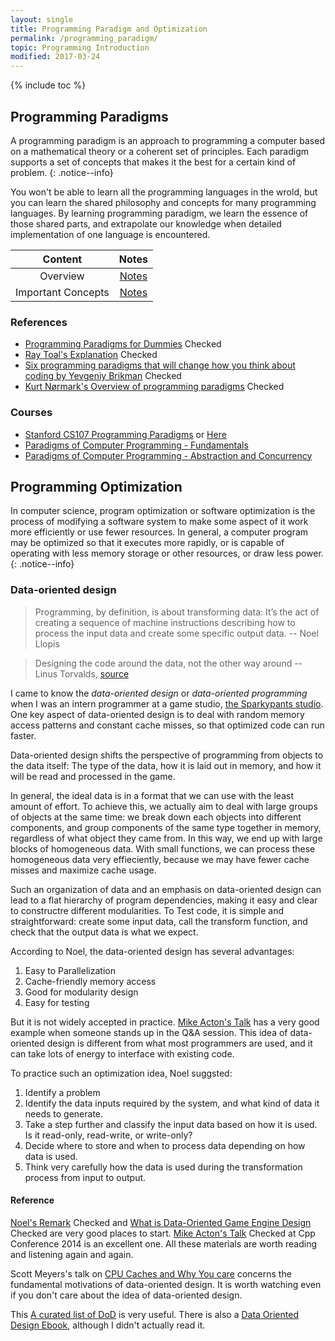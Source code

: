 ```yaml
---
layout: single
title: Programming Paradigm and Optimization
permalink: /programming_paradigm/
topic: Programming Introduction
modified: 2017-03-24
---
```


{% include toc %}

## Programming Paradigms

A programming paradigm is an approach to programming a computer based on a mathematical theory or a coherent set of principles. Each paradigm supports a set of concepts that makes it the best for a certain kind of problem. 
{: .notice--info}

You won't be able to learn all the programming languages in the wrold, but you can learn the shared philosophy and concepts for many programming languages. By learning programming paradigm, we learn the essence of those shared parts, and extrapolate our knowledge when detailed implementation of one language is encountered. 

| Content | Notes |
|:-------:|:-----:|
| Overview | [Notes](/programming_paradigm/programming_paradigm_overview) |
| Important Concepts| [Notes](/programming_paradigm/programming_paradigm_concepts)|

### References

- [Programming Paradigms for Dummies](https://www.info.ucl.ac.be/~pvr/VanRoyChapter.pdf) <span class="btn btn--success">Checked</span>
- [Ray Toal's Explanation](http://cs.lmu.edu/~ray/notes/paradigms/) <span class="btn btn--success">Checked</span>
- [Six programming paradigms that will change how you think about coding by Yevgeniy Brikman](http://www.ybrikman.com/writing/2014/04/09/six-programming-paradigms-that-will/) <span class="btn btn--success">Checked</span>
- [Kurt Nørmark's Overview of programming paradigms](http://people.cs.aau.dk/~normark/prog3-03/html/notes/theme-index.html) <span class="btn btn--success">Checked</span>

### Courses

- [Stanford CS107 Programming Paradigms](https://see.stanford.edu/Course/CS107/198) or [Here](http://videolectures.net/stanfordcs107s08_programming_paradigms/)
- [Paradigms of Computer Programming - Fundamentals](https://courses.edx.org/courses/course-v1:LouvainX+Louv1.1x+3T2016/info)
- [Paradigms of Computer Programming - Abstraction and Concurrency](https://courses.edx.org/courses/course-v1:LouvainX+Louv1.2x+3T2016/info)

## Programming Optimization

In computer science, program optimization or software optimization is the process of modifying a software system to make some aspect of it work more efficiently or use fewer resources. In general, a computer program may be optimized so that it executes more rapidly, or is capable of operating with less memory storage or other resources, or draw less power.
{: .notice--info}

### Data-oriented design


> Programming, by definition, is about transforming data: It’s the act of creating a sequence of machine instructions describing how to process the input data and create some specific output data. -- Noel Llopis

> Designing the code around the data, not the other way around -- Linus Torvalds, [source](https://lwn.net/Articles/193245/)

I came to know the *data-oriented design* or *data-oriented programming* when I was an intern programmer at a game studio, [the Sparkypants studio](https://www.sparkypants.com/). One key aspect of data-oriented design is to deal with random memory access patterns and constant cache misses, so that optimized code can run faster. 


Data-oriented design shifts the perspective of programming from objects to the data itself: The type of the data, how it is laid out in memory, and how it will be read and processed in the game.

In general, the ideal data is in a format that we can use with the least amount of effort. To achieve this, we actually aim to deal with large groups of objects at the same time: we break down each objects into different components, and group components of the same type together in memory, regardless of what object they came from. In this way, we end up with large blocks of homogeneous data. With small functions, we can process these homogeneous data very effieciently, because we may have fewer cache misses and maximize cache usage. 

Such an organization of data and an emphasis on data-oriented design can lead to a flat hierarchy of program dependencies, making it easy and clear to constructre different modularities. To Test code, it is simple and straightforward: create some input data, call the transform function, and check that the output data is what we expect. 

According to Noel, the data-oriented design has several advantages:

1. Easy to Parallelization
2. Cache-friendly memory access
3. Good for modularity design
4. Easy for testing

But it is not widely accepted in practice. [Mike Acton's Talk](https://www.youtube.com/watch?v=rX0ItVEVjHc) has a very good example when someone stands up in the Q&A session. This idea of data-oriented design is different from what most programmers are used, and it can take lots of energy to interface with existing code. 

To practice such an optimization idea, Noel suggsted:

1. Identify a problem
1. Identify the data inputs required by the system, and what kind of data it needs to generate. 
1. Take a step further and classify the input data based on how it is used. Is it read-only, read-write, or write-only? 
1. Decide where to store and when to process data depending on how data is used.
1. Think very carefully how the data is used during the transformation process from input to output.

#### Reference

[Noel's Remark](http://gamesfromwithin.com/data-oriented-design) <span class="btn btn--success">Checked</span> and [What is Data-Oriented Game Engine Design](https://gamedevelopment.tutsplus.com/articles/what-is-data-oriented-game-engine-design--cms-21052) <span class="btn btn--success">Checked</span> are very good places to start. [Mike Acton's Talk](https://www.youtube.com/watch?v=rX0ItVEVjHc) <span class="btn btn--success">Checked</span> at Cpp Conference 2014 is an excellent one. All these materials are worth reading and listening again and again.

Scott Meyers's talk on [CPU Caches and Why You care](https://vimeo.com/97337258) concerns the fundamental motivations of data-oriented design. It is worth watching even if you don't care about the idea of data-oriented design.

This [A curated list of DoD](https://github.com/taylor001/data-oriented-design) is very useful. There is also a [Data Oriented Design Ebook](http://www.dataorienteddesign.com/dodmain/), although I didn't actually read it. 




